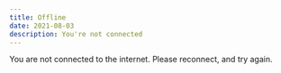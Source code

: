 ```yaml
---
title: Offline
date: 2021-08-03
description: You're not connected
---
```


You are not connected to the internet. Please reconnect, and try again.
